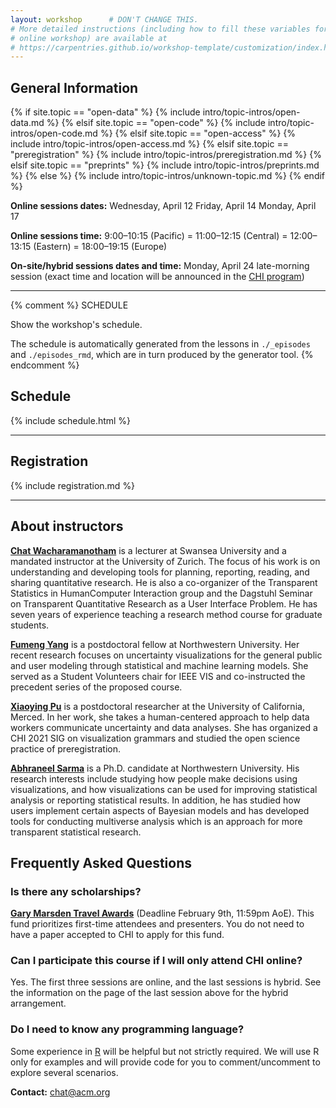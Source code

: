 ```yaml
---
layout: workshop      # DON'T CHANGE THIS.
# More detailed instructions (including how to fill these variables for an
# online workshop) are available at
# https://carpentries.github.io/workshop-template/customization/index.html
---
```


<h2 class='section-info' id="general">General Information</h2>

{% if site.topic == "open-data" %}
{% include intro/topic-intros/open-data.md %}
{% elsif site.topic == "open-code" %}
{% include intro/topic-intros/open-code.md %}
{% elsif site.topic == "open-access" %}
{% include intro/topic-intros/open-access.md %}
{% elsif site.topic == "preregistration" %} 
{% include intro/topic-intros/preregistration.md %} <!-- this file contains content under General Information -->
{% elsif site.topic == "preprints" %}
{% include intro/topic-intros/preprints.md %}
{% else %}
{% include intro/topic-intros/unknown-topic.md %}
{% endif %}



<p id="when">
  <strong>Online sessions dates:</strong>
  Wednesday, April 12
  Friday, April 14
  Monday, April 17
</p>
<p>
  <strong>Online sessions time:</strong>
    9:00–10:15 (Pacific) = 11:00–12:15 (Central) = 12:00–13:15 (Eastern) = 18:00–19:15 (Europe)
</p>
<strong>On-site/hybrid sessions dates and time:</strong> Monday, April 24 late-morning session (exact time and location will be announced in the <a href="https://chi2023.acm.org/program/">CHI program</a>)

<!-- <p>
  <strong>Calendar entries:</strong>
  <ul>
    <li>
      <a href="https://drive.google.com/file/d/19fGGn9XhkRVOPYCzuZoXvqY-xiRukE3a/view?usp=sharing" target="_blank">iCal (all)</a>
    </li>
    <li>
      Google Calendar or Outlook: 
      <a href="https://www.worldtimebuddy.com/?qm=1&lid=2657896,5391959,5128581,4335045&h=2657896&date=2022-4-18&sln=18-19.5&hf=1" target="_blank">Day 1</a>,
      <a href="https://www.worldtimebuddy.com/?qm=1&lid=2657896,5391959,5128581,4335045&h=2657896&date=2022-4-20&sln=18-19.5&hf=1" target="_blank">Day 2</a>,
      <a href="https://www.worldtimebuddy.com/?qm=1&lid=2657896,5391959,5128581,4335045&h=2657896&date=2022-4-22&sln=18-19.5&hf=1" target="_blank">Day 3</a>, and
      <a href="https://www.worldtimebuddy.com/?qm=1&lid=2657896,5391959,5128581,4335045&h=2657896&date=2022-4-29&sln=18-19.5&hf=1" target="_blank">Day 4</a>. <br/>
      <small> (Note: World Time Buddy supports 30-minute chunks, so the calendar entries download from there will be 15 minutes longer than the actual time.)</small>
    </li>
  </ul>
</p> -->




<hr/>

{% comment %}
SCHEDULE

Show the workshop's schedule.

The schedule is automatically generated from the lessons in `./_episodes` and `./episodes_rmd`, which are in turn produced by the generator tool.
{% endcomment %}

<h2 class='section-info' id="schedule">Schedule</h2> 

{% include schedule.html %}

<!-- 📅 Calendar entries for these dates are available in the <strong>General Information</strong> section above. -->
<hr/>

<h2 class='section-info' id="registration">Registration</h2> 

{% include registration.md %}
<hr/>


<h2 class='section-info' id="instructors">About instructors</h2> 

[__Chat Wacharamanotham__](https://chatchavan.github.io) is a lecturer at Swansea University and a mandated instructor at the University of Zurich. The focus of his work is on understanding and developing tools for planning, reporting, reading, and sharing quantitative research. He is also a co-organizer of the Transparent Statistics in HumanComputer Interaction group and the Dagstuhl Seminar on Transparent Quantitative Research as a User Interface Problem. He has seven years of experience teaching a research method course for graduate students. 

[__Fumeng Yang__](http://www.fmyang.com/) is a postdoctoral fellow at Northwestern University. Her recent research focuses on uncertainty visualizations for the general public and user modeling through statistical and machine learning models. She served as a Student Volunteers chair for IEEE VIS and co-instructed the precedent series of the proposed course.

[__Xiaoying Pu__](xiaoyingpu.github.io) is a postdoctoral researcher at the University of California, Merced. In her work, she takes a human-centered approach to help data workers communicate uncertainty and data analyses. She has organized a CHI 2021 SIG on visualization grammars and studied the open science practice of preregistration.

[__Abhraneel Sarma__](http://abhsarma.github.io/) is a Ph.D. candidate at Northwestern University. His research interests include studying how people make decisions using visualizations, and how visualizations can be used for improving statistical analysis or reporting statistical results. In addition, he has studied how users implement certain aspects of Bayesian models and has developed tools for conducting multiverse analysis which is an approach for more transparent statistical research.


<h2 class='section-info' id="faq">Frequently Asked Questions</h2> 

### Is there any scholarships?
[__Gary Marsden Travel Awards__](https://sigchi.submittable.com/submit/165150/gary-marsden-travel-awards) (Deadline February 9th, 11:59pm AoE). This fund prioritizes first-time attendees and presenters. You do not need to have a paper accepted to CHI to apply for this fund.

### Can I participate this course if I will only attend CHI online?
Yes. The first three sessions are online, and the last sessions is hybrid. See the information on the page of the last session above for the hybrid arrangement.

### Do I need to know any programming language?
Some experience in [R](http://r-project.org) will be helpful but not strictly required. We will use R only for examples and will provide code for you to comment/uncomment to explore several scenarios.


<p id="contact">
  <strong>Contact:</strong>
  <a class='contact-info' href='mailto:chat@acm.org?subject=[CHI Course]'>chat@acm.org</a>
</p>
